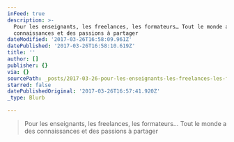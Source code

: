 ```yaml
---
inFeed: true
description: >-
  Pour les enseignants, les freelances, les formateurs… Tout le monde a des
  connaissances et des passions à partager
dateModified: '2017-03-26T16:58:09.961Z'
datePublished: '2017-03-26T16:58:10.619Z'
title: ''
author: []
publisher: {}
via: {}
sourcePath: _posts/2017-03-26-pour-les-enseignants-les-freelances-les-formateurs-tout-l.md
starred: false
datePublishedOriginal: '2017-03-26T16:57:41.920Z'
_type: Blurb

---
```

> Pour les enseignants, les freelances, les formateurs... Tout le monde a des connaissances et des passions à partager